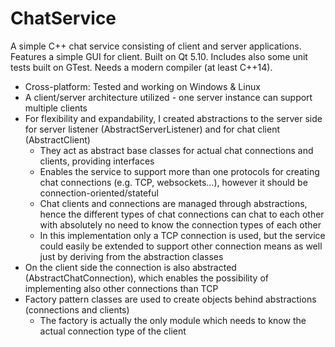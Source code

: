 # ChatService
A simple C++ chat service consisting of client and server applications. Features a simple GUI for client. Built on Qt 5.10. Includes also some unit tests built on GTest. Needs a modern compiler (at least C++14).

- Cross-platform: Tested and working on Windows & Linux
- A client/server architecture utilized - one server instance can support multiple clients
- For flexibility and expandability, I created abstractions to the server side for server listener (AbstractServerListener) and for chat client (AbstractClient)
     - They act as abstract base classes for actual chat connections and clients, providing interfaces
     - Enables the service to support more than one protocols for creating chat connections (e.g. TCP, websockets…), however it should be connection-oriented/stateful
     - Chat clients and connections are managed through abstractions, hence the different types of chat connections can chat to each other with absolutely no need to know the connection types of each other
     - In this implementation only a TCP connection is used, but the service could easily be extended to support other connection means as well just by deriving from the abstraction classes
- On the client side the connection is also abstracted (AbstractChatConnection), which enables the possibility of implementing also other connections than TCP
- Factory pattern classes are used to create objects behind abstractions (connections and clients)
     - The factory is actually the only module which needs to know the actual connection type of the client

